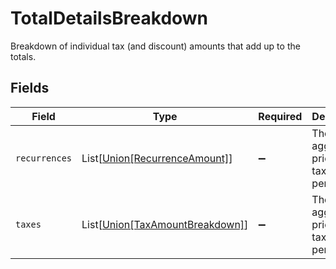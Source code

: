 # TotalDetailsBreakdown

Breakdown of individual tax (and discount) amounts that add up to the totals.


## Fields

| Field                                                                                    | Type                                                                                     | Required                                                                                 | Description                                                                              |
| ---------------------------------------------------------------------------------------- | ---------------------------------------------------------------------------------------- | ---------------------------------------------------------------------------------------- | ---------------------------------------------------------------------------------------- |
| `recurrences`                                                                            | List[[Union[RecurrenceAmount]](../../models/shared/totaldetailsbreakdownrecurrences.md)] | :heavy_minus_sign:                                                                       | The aggregated price items tax amount per rate.                                          |
| `taxes`                                                                                  | List[[Union[TaxAmountBreakdown]](../../models/shared/totaldetailsbreakdowntaxes.md)]     | :heavy_minus_sign:                                                                       | The aggregated price items tax amount per rate.                                          |